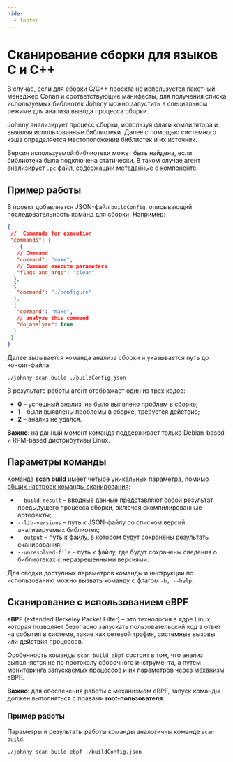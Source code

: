 ```yaml
---
hide:
  - footer
---
```


# Сканирование сборки для языков C и C++

В случае, если для сборки C/С++ проекта не используется пакетный менеджер Conan и соответствующие манифесты, для получения списка используемых библиотек Johnny можно запустить в специальном режиме для анализа вывода процесса сборки.

Johnny анализирует процесс сборки, используя флаги компилятора и выявляя использованные библиотеки. Далее с помощью системного кэша определяется местоположение библиотек и их источник.

Версия используемой библиотеки может быть найдена, если библиотека была подключена статически. В таком случае агент анализирует `.pc` файл, содержащий метаданные о компоненте.

## Пример работы

В проект добавляется JSON-файл `buildConfig`, описывающий последовательность команд для сборки. Например:

```json
{
 //  Commands for execution
 "commands": [
    {
   // Command
   "command": "make",
   // Command execute parameters
   "flags_and_args": "clean"
  },
  {
   "command": "./configure"
  },
  {
   "command": "make",
   // analyze this command
   "do_analyze": true
  }
 ]
}
```

Далее вызывается команда анализа сборки и указывается путь до конфиг-файла:

```shell
./johnny scan build ./buildConfig.json
```

В результате работы агент отображает один из трех кодов:

- **0** – успешный анализ, не было выявлено проблем в сборке;
- **1** – были выявлены проблемы в сборке, требуется действие;
- **2** – анализ не удался.

**Важно**: на данный момент команда поддерживает только Debian-based и RPM-based дистрибутивы Linux.

## Параметры команды

Команда **scan build** имеет четыре уникальных параметра, помимо [общих настроек команды сканирования](/agent/scan/#_2):

- `--build-result` – вводные данные представляют собой результат предыдущего процесса сборки, включая скомпилированные артефакты;
- `--lib-versions` – путь к JSON-файлу со списком версий анализируемых библиотек;
- `--output` – путь к файлу, в котором будут сохранены результаты сканирования;
- `--unresolved-file` – путь к файлу, где будут сохранены сведения о библиотеках с неразрешенными версиями.

Для сводки доступных параметров команды и инструкции по использованию можно вызвать команду с флагом `-h, --help`.

## Сканирование с использованием eBPF

**eBPF** (extended Berkeley Packet Filter) – это технология в ядре Linux, которая позволяет безопасно запускать пользовательский код в ответ на события в системе, такие как сетевой трафик, системные вызовы или действия процессов.

Особенность команды `scan build ebpf` состоит в том, что анализ выполняется не по протоколу сборочного инструмента, а путем мониторинга запускаемых процессов и их параметров через механизм eBPF.

**Важно**: для обеспечения работы с механизмом eBPF, запуск команды должен выполняться с правами **root-пользователя**.

### Пример работы

Параметры и результаты работы команды аналогичны команде `scan build`.

```shell
./johnny scan build ebpf ./buildConfig.json
```
